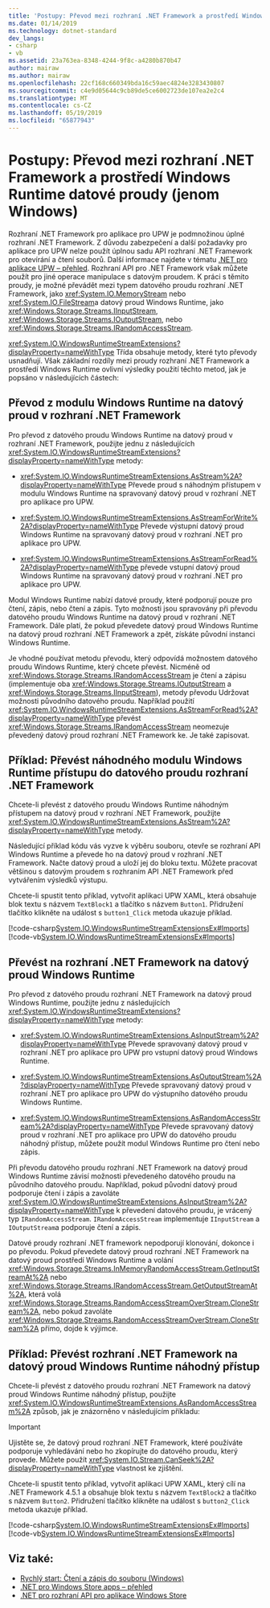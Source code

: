 ```yaml
---
title: 'Postupy: Převod mezi rozhraní .NET Framework a prostředí Windows Runtime datové proudy (jenom Windows)'
ms.date: 01/14/2019
ms.technology: dotnet-standard
dev_langs:
- csharp
- vb
ms.assetid: 23a763ea-8348-4244-9f8c-a4280b870b47
author: mairaw
ms.author: mairaw
ms.openlocfilehash: 22cf168c660349bda16c59aec4824e3283430807
ms.sourcegitcommit: c4e9d05644c9cb89de5ce6002723de107ea2e2c4
ms.translationtype: MT
ms.contentlocale: cs-CZ
ms.lasthandoff: 05/19/2019
ms.locfileid: "65877943"
---
```

# <a name="how-to-convert-between-net-framework-and-windows-runtime-streams-windows-only"></a>Postupy: Převod mezi rozhraní .NET Framework a prostředí Windows Runtime datové proudy (jenom Windows)

Rozhraní .NET Framework pro aplikace pro UPW je podmnožinou úplné rozhraní .NET Framework. Z důvodu zabezpečení a další požadavky pro aplikace pro UPW nelze použít úplnou sadu API rozhraní .NET Framework pro otevírání a čtení souborů. Další informace najdete v tématu [.NET pro aplikace UPW – přehled](https://docs.microsoft.com/previous-versions/windows/apps/br230302(v=vs.140)). Rozhraní API pro .NET Framework však můžete použít pro jiné operace manipulace s datovým proudem. K práci s těmito proudy, je možné převádět mezi typem datového proudu rozhraní .NET Framework, jako <xref:System.IO.MemoryStream> nebo <xref:System.IO.FileStream>a datový proud Windows Runtime, jako <xref:Windows.Storage.Streams.IInputStream>, <xref:Windows.Storage.Streams.IOutputStream>, nebo <xref:Windows.Storage.Streams.IRandomAccessStream>.

<xref:System.IO.WindowsRuntimeStreamExtensions?displayProperty=nameWithType> Třída obsahuje metody, které tyto převody usnadňují. Však základní rozdíly mezi proudy rozhraní .NET Framework a prostředí Windows Runtime ovlivní výsledky použití těchto metod, jak je popsáno v následujících částech:

## <a name="convert-from-a-windows-runtime-to-a-net-framework-stream"></a>Převod z modulu Windows Runtime na datový proud v rozhraní .NET Framework
Pro převod z datového proudu Windows Runtime na datový proud v rozhraní .NET Framework, použijte jednu z následujících <xref:System.IO.WindowsRuntimeStreamExtensions?displayProperty=nameWithType> metody:

- <xref:System.IO.WindowsRuntimeStreamExtensions.AsStream%2A?displayProperty=nameWithType> Převede proud s náhodným přístupem v modulu Windows Runtime na spravovaný datový proud v rozhraní .NET pro aplikace pro UPW.
  
- <xref:System.IO.WindowsRuntimeStreamExtensions.AsStreamForWrite%2A?displayProperty=nameWithType> Převede výstupní datový proud Windows Runtime na spravovaný datový proud v rozhraní .NET pro aplikace pro UPW.
  
- <xref:System.IO.WindowsRuntimeStreamExtensions.AsStreamForRead%2A?displayProperty=nameWithType> převede vstupní datový proud Windows Runtime na spravovaný datový proud v rozhraní .NET pro aplikace pro UPW.

Modul Windows Runtime nabízí datové proudy, které podporují pouze pro čtení, zápis, nebo čtení a zápis. Tyto možnosti jsou spravovány při převodu datového proudu Windows Runtime na datový proud v rozhraní .NET Framework. Dále platí, že pokud převedete datový proud Windows Runtime na datový proud rozhraní .NET Framework a zpět, získáte původní instanci Windows Runtime. 

Je vhodné používat metodu převodu, který odpovídá možnostem datového proudu Windows Runtime, který chcete převést. Nicméně od <xref:Windows.Storage.Streams.IRandomAccessStream> je čtení a zápisu (implementuje oba <xref:Windows.Storage.Streams.IOutputStream> a <xref:Windows.Storage.Streams.IInputStream>), metody převodu Udržovat možnosti původního datového proudu. Například použití <xref:System.IO.WindowsRuntimeStreamExtensions.AsStreamForRead%2A?displayProperty=nameWithType> převést <xref:Windows.Storage.Streams.IRandomAccessStream> neomezuje převedený datový proud rozhraní .NET Framework ke. Je také zapisovat.

## <a name="example-convert-windows-runtime-random-access-to-net-framework-stream"></a>Příklad: Převést náhodného modulu Windows Runtime přístupu do datového proudu rozhraní .NET Framework
Chcete-li převést z datového proudu Windows Runtime náhodným přístupem na datový proud v rozhraní .NET Framework, použijte <xref:System.IO.WindowsRuntimeStreamExtensions.AsStream%2A?displayProperty=nameWithType> metody.

Následující příklad kódu vás vyzve k výběru souboru, otevře se rozhraní API Windows Runtime a převede ho na datový proud v rozhraní .NET Framework. Načte datový proud a uloží jej do bloku textu. Můžete pracovat většinou s datovým proudem s rozhraním API .NET Framework před vytvářením výsledků výstupu.

Chcete-li spustit tento příklad, vytvořit aplikaci UPW XAML, která obsahuje blok textu s názvem `TextBlock1` a tlačítko s názvem `Button1`. Přidružení tlačítko klikněte na událost s `button1_Click` metoda ukazuje příklad.

  [!code-csharp[System.IO.WindowsRuntimeStreamExtensionsEx#Imports](~/samples/snippets/csharp/VS_Snippets_CLR_System/system.io.windowsruntimestreamextensionsex/cs/mainpage1.xaml.cs)]
  [!code-vb[System.IO.WindowsRuntimeStreamExtensionsEx#Imports](~/samples/snippets/visualbasic/VS_Snippets_CLR_System/system.io.windowsruntimestreamextensionsex/vb/mainpage1.xaml.vb)]

## <a name="convert-from-a-net-framework-to-a-windows-runtime-stream"></a>Převést na rozhraní .NET Framework na datový proud Windows Runtime
Pro převod z datového proudu rozhraní .NET Framework na datový proud Windows Runtime, použijte jednu z následujících <xref:System.IO.WindowsRuntimeStreamExtensions?displayProperty=nameWithType> metody:

- <xref:System.IO.WindowsRuntimeStreamExtensions.AsInputStream%2A?displayProperty=nameWithType> Převede spravovaný datový proud v rozhraní .NET pro aplikace pro UPW pro vstupní datový proud Windows Runtime.
  
- <xref:System.IO.WindowsRuntimeStreamExtensions.AsOutputStream%2A?displayProperty=nameWithType> Převede spravovaný datový proud v rozhraní .NET pro aplikace pro UPW do výstupního datového proudu Windows Runtime.
  
- <xref:System.IO.WindowsRuntimeStreamExtensions.AsRandomAccessStream%2A?displayProperty=nameWithType> Převede spravovaný datový proud v rozhraní .NET pro aplikace pro UPW do datového proudu náhodný přístup, můžete použít modul Windows Runtime pro čtení nebo zápis.

Při převodu datového proudu rozhraní .NET Framework na datový proud Windows Runtime závisí možnosti převedeného datového proudu na původního datového proudu. Například, pokud původní datový proud podporuje čtení i zápis a zavoláte <xref:System.IO.WindowsRuntimeStreamExtensions.AsInputStream%2A?displayProperty=nameWithType> k převedení datového proudu, je vrácený typ `IRandomAccessStream`. `IRandomAccessStream` implementuje `IInputStream` a `IOutputStream`a podporuje čtení a zápis.

Datové proudy rozhraní .NET framework nepodporují klonování, dokonce i po převodu. Pokud převedete datový proud rozhraní .NET Framework na datový proud prostředí Windows Runtime a volání <xref:Windows.Storage.Streams.InMemoryRandomAccessStream.GetInputStreamAt%2A> nebo <xref:Windows.Storage.Streams.IRandomAccessStream.GetOutputStreamAt%2A>, která volá <xref:Windows.Storage.Streams.RandomAccessStreamOverStream.CloneStream%2A>, nebo pokud zavoláte <xref:Windows.Storage.Streams.RandomAccessStreamOverStream.CloneStream%2A> přímo, dojde k výjimce.

## <a name="example-convert-net-framework-to-windows-runtime-random-access-stream"></a>Příklad: Převést rozhraní .NET Framework na datový proud Windows Runtime náhodný přístup

Chcete-li převést z datového proudu rozhraní .NET Framework na datový proud Windows Runtime náhodný přístup, použijte <xref:System.IO.WindowsRuntimeStreamExtensions.AsRandomAccessStream%2A> způsob, jak je znázorněno v následujícím příkladu:

> [!IMPORTANT]
> Ujistěte se, že datový proud rozhraní .NET Framework, které používáte podporuje vyhledávání nebo ho zkopírujte do datového proudu, který provede. Můžete použít <xref:System.IO.Stream.CanSeek%2A?displayProperty=nameWithType> vlastnost ke zjištění.

Chcete-li spustit tento příklad, vytvořit aplikaci UPW XAML, který cílí na .NET Framework 4.5.1 a obsahuje blok textu s názvem `TextBlock2` a tlačítko s názvem `Button2`. Přidružení tlačítko klikněte na událost s `button2_Click` metoda ukazuje příklad.

  [!code-csharp[System.IO.WindowsRuntimeStreamExtensionsEx#Imports](~/samples/snippets/csharp/VS_Snippets_CLR_System/system.io.windowsruntimestreamextensionsex/cs/mainpage2.xaml.cs)]
  [!code-vb[System.IO.WindowsRuntimeStreamExtensionsEx#Imports](~/samples/snippets/visualbasic/VS_Snippets_CLR_System/system.io.windowsruntimestreamextensionsex/vb/mainpage2.xaml.vb)]

## <a name="see-also"></a>Viz také:

- [Rychlý start: Čtení a zápis do souboru (Windows)](https://docs.microsoft.com/previous-versions/windows/apps/hh464978(v=win.10))  
- [.NET pro Windows Store apps – přehled](https://docs.microsoft.com/previous-versions/windows/apps/br230302(v=vs.140))  
- [.NET pro rozhraní API pro aplikace Windows Store](https://docs.microsoft.com/previous-versions/br230232(v=vs.120))  
